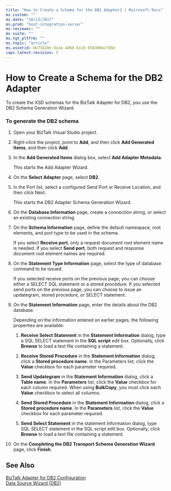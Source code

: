 ```yaml
---
title: "How to Create a Schema for the DB2 Adapter2 | Microsoft Docs"
ms.custom: ""
ms.date: "10/13/2017"
ms.prod: "host-integration-server"
ms.reviewer: ""
ms.suite: ""
ms.tgt_pltfrm: ""
ms.topic: "article"
ms.assetid: bb75b20e-6a3a-4d64-b116-b58386b1f85b
caps.latest.revision: 5
---
```

# How to Create a Schema for the DB2 Adapter
To create the XSD schemas for the BizTalk Adapter for DB2, you use the DB2 Schema Generation Wizard.  
  
### To generate the DB2 schema  
  
1.  Open your BizTalk Visual Studio project.  
  
2.  Right-click the project, point to **Add**, and then click **Add Generated Items**, and then click **Add**.  
  
3.  In the **Add Generated Items** dialog box, select **Add Adapter Metadata**.  
  
     This starts the Add Adapter Wizard.  
  
4.  On the **Select Adapter** page, select **DB2**.  
  
5.  In the Port list, select a configured Send Port or Receive Location, and then click Next.  
  
     This starts the DB2 Adapter Schema Generation Wizard.  
  
6.  On the **Database Information** page, create a connection string, or select an existing connection string.  
  
7.  On the **Schema Information** page, define the default namespace, root elements, and port type to be used in the schema.  
  
     If you select **Receive port**, only a request document root element name is needed. If you select **Send port**, both request and response document root element names are required.  
  
8.  On the **Statement Type Information** page, select the type of database command to be issued.  
  
     If you selected receive ports on the previous page, you can choose either a SELECT SQL statement or a stored procedure. If you selected send ports on the previous page, you can choose to issue an updategram, stored procedure, or SELECT statement.  
  
9. On the **Statement Information** page, enter the details about the DB2 database.  
  
     Depending on the information entered on earlier pages, the following properties are available:  
  
    1.  **Receive Select Statement** in the **Statement Information** dialog, type a SQL SELECT statement in the **SQL script** edit box. Optionally, click **Browse** to load a text file containing a statement.  
  
    2.  **Receive Stored Procedure** in the **Statement Information** dialog, click a **Stored procedure name**. In the Parameters list, click the **Value** checkbox for each parameter required.  
  
    3.  **Send Updategram** in the **Statement Information** dialog, click a **Table name**. In the **Parameters** list, click the **Value** checkbox for each column required. When using **BulkCopy**, you must click each **Value** checkbox to select all columns.  
  
    4.  **Send Stored Procedure** in the **Statement Information** dialog, click a **Stored procedure name**. In the **Parameters** list, click the **Value** checkbox for each parameter required.  
  
    5.  **Send Select Statement** in the statement Information dialog, type SQL SELECT statement in the SQL script edit box. Optionally, click **Browse** to load a text file containing a statement.  
  
10. On the **Completing the DB2 Transport Schema Generation Wizard** page, click **Finish**.  
  
## See Also  
 [BizTalk Adapter for DB2 Configuration](../core/biztalk-adapter-for-db2-configuration.md)   
 [Data Source Wizard (DB2)](../core/data-source-wizard-db2.md)